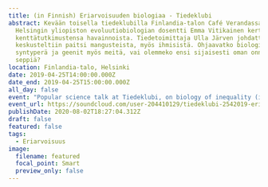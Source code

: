 ```yaml
---
title: (in Finnish) Eriarvoisuuden biologiaa - Tiedeklubi
abstract: Kevään toisella tiedeklubilla Finlandia-talon Café Verandassa
  Helsingin yliopiston evoluutiobiologian dosentti Emma Vitikainen kertoi
  kenttätutkimustensa havainnoista. Tiedetoimittaja Ulla Järven johdattelemana
  keskusteltiin paitsi mangusteista, myös ihmisistä. Ohjaavatko biologia,
  syntyperä ja geenit myös meitä, vai olemmeko ensi sijaisesti oman onnemme
  seppiä?
location: Finlandia-talo, Helsinki
date: 2019-04-25T14:00:00.000Z
date_end: 2019-04-25T15:00:00.000Z
all_day: false
event: "Popular science talk at Tiedeklubi, on biology of inequality (in Finnish) "
event_url: https://soundcloud.com/user-204410129/tiedeklubi-2542019-eriarvoisuuden-biologiaa-miksi-jotkut-ovat-tasa-arvoisempia-kuin-toiset
publishDate: 2020-08-02T18:27:04.312Z
draft: false
featured: false
tags:
  - Eriarvoisuus
image:
  filename: featured
  focal_point: Smart
  preview_only: false
---
```

